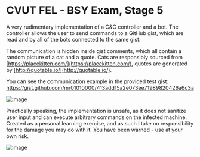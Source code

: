 # CVUT FEL - BSY Exam, Stage 5
A very rudimentary implementation of a C&C controller and a bot. The controller allows the user to send commands to a GitHub gist, 
which are read and by all of the bots connected to the same gist.



The communication is hidden inside gist comments, which all contain a random picture of a cat and a quote. Cats are responsibly sourced from 
[https://placekitten.com/](https://placekitten.com/), quotes are generated by [http://quotable.io/](http://quotable.io/).

You can see the communication example in the provided test gist: https://gist.github.com/mr01010000/413add15a2e073ee71989820426a6c3a

![image](https://user-images.githubusercontent.com/38703257/211212689-023ee047-0539-4cc7-9643-b6397a6aaf17.png)

Practically speaking, the implementation is unsafe, as it does not sanitize user input and can execute arbitrary commands on the infected machine.
Created as a personal learning exercise, and as such I take no responsibility for the damage you may do with it. You have been warned - use at your own risk.

![image](https://user-images.githubusercontent.com/38703257/211212649-dd1a19e1-0b47-4d45-8aac-7462fe816a01.png)
